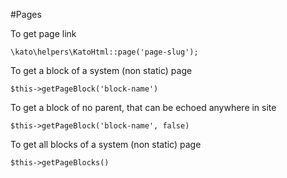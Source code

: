 #Pages

To get page link

    \kato\helpers\KatoHtml::page('page-slug');

To get a block of a system (non static) page

    $this->getPageBlock('block-name')

To get a block of no parent, that can be echoed anywhere in site

    $this->getPageBlock('block-name', false)

To get all blocks of a system (non static) page

    $this->getPageBlocks()